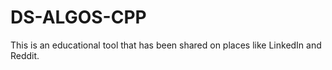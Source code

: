 # DS-ALGOS-CPP
This is an educational tool that has been shared on places like LinkedIn and Reddit.

